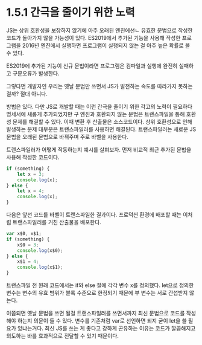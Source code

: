 # 1.5.1 간극을 줄이기 위한 노력
JS는 상위 호환성을 보장하지 않기에 아주 오래된 엔진에선ㄴ 유효한 문법으로 작성한 코드가 돌아가지 않을 가능성이 있다. ES2019에서 추가된 기능을 사용해 작성한 프로그램을 2016년 엔진에서 실행하면 프로그램이 실행되지 않는 걸 아주 높은 확률로 볼 수 있다.


ES2019에 추가된 기능이 신규 문법이라면 프로그램은 컴파일과 실행에 완전히 실패하고 구문오류가 발생한다. 

그렇다면 개발자인 우리는 옛날 문법만 쓰면서 JS가 발전하는 속도를 따라가지 못하는 걸까? 절대 아니다.

방법은 있다. 다만 JS로 개발할 때는 이런 간극을 줄이기 위한 각고의 노력이 필요하다 명세서에 새롭게 추가되었지만 구 엔진과 호환되지 않는 문법은 트랜스파일을 통해 호환성 문제를 해결할 수 있다. 이때 변환 후 산출물은 소스코드이다. 상위 호환성으로 인해 발생하는 문제 대부분은 트랜스파일러를 사용하면 해결된다. 트랜스파일러는 새로운 JS 문법을 오래된 문법으로 바꿔주며 주로 바벨을 사용한다.

트랜스파일러가 어떻게 작동하는지 예시를 살펴보자. 먼저 비교적 최근 추가된 문법을 사용해 작성한 코드이다.

``` js
if (something) {
    let x = 3;
    console.log(x);
} else {
    let x = 4;
    console.log(x);
}
```
다음은 앞선 코드를 바벨이 트랜스파일한 결과이다. 프로덕션 환경에 배포할 때는 이처럼 트랜스파일러를 거친 산출물을 배포한다.

``` js
var x$0, x$1;
if (something) {
    x$0 = 3;
    console.log(x$0);
} else {
    x$1 = 4;
    console.log(x$1);
}
```
트랜스파일 전 원래 코드에서는 if와 else 절에 각각 변수 x를 정의했다. let으로 정의한 변수는 변수의 유효 범위가 블록 수준으로 한정되기 때문에 부 변수는 서로 간섭받지 않는다. 

이쯤되면 옛날 문법을 쓰면 될걸 트랜스파일러를 쓰면서까지 최신 문법으로 코드를 작성해야 하는지 의문이 들 수 있다. 변수를 기존처럼 var로 선언하면 되지 굳이 let을 쓸 필요가 있냐는거다. 최신 JS를 쓰는 게 좋다고 강하게 곤유하는 이유는 코드가 깔끔해지고 의도하는 바를 효과적으로 전달할 수 있기 때문이다.